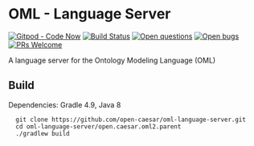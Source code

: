 # OML - Language Server 

[![Gitpod - Code Now](https://img.shields.io/badge/Gitpod-code%20now-blue.svg?longCache=true)](https://gitpod.io#https://github.com/open-caesar/oml-language-server)
[![Build Status](https://travis-ci.org/open-caesar/oml-language-server.svg?branch=master)](https://travis-ci.org/open-caesar/oml2-language-server)
[![Open questions](https://img.shields.io/badge/Open-questions-lightgrey.svg?style=flat-curved)](https://github.com/open-caesar/oml-language-server/labels/question)
[![Open bugs](https://img.shields.io/badge/Open-bugs-red.svg?style=flat-curved)](https://github.com/open-caesar/oml-language-server/labels/bug)
[![PRs Welcome](https://img.shields.io/badge/PRs-welcome-yellowgreen.svg?style=flat-curved)](https://github.com/open-caesar/oml-language-server/labels/help%20wanted)

A language server for the Ontology Modeling Language (OML)

## Build

Dependencies: Gradle 4.9, Java 8
```
  git clone https://github.com/open-caesar/oml-language-server.git
  cd oml-language-server/open.caesar.oml2.parent
  ./gradlew build
```
